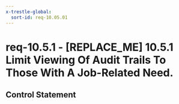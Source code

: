 ```yaml
---
x-trestle-global:
  sort-id: req-10.05.01
---
```


# req-10.5.1 - \[REPLACE_ME\] 10.5.1 Limit Viewing Of Audit Trails To Those With A Job-Related Need.

## Control Statement
